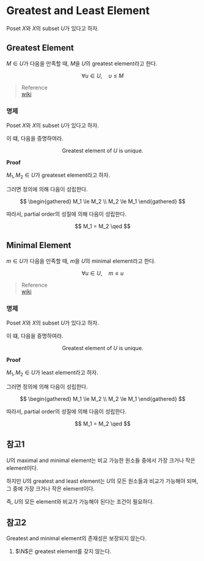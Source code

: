 # Greatest and Least Element
Poset $X$와 $X$의 subset $U$가 있다고 하자.

## Greatest Element
$M \in U$가 다음을 만족할 때, $M$을 $U$의 greatest element라고 한다.

$$ \forall u \in U, \quad u \le M $$

> Reference  
> [wiki](https://en.wikipedia.org/wiki/Greatest_element_and_least_element)

### 명제
Poset $X$와 $X$의 subset $U$가 있다고 하자.

이 떄, 다음을 증명하여라.

$$ \text{Greatest element of } U \text{ is unique.} $$

**Proof**

$M_1,M_2 \in U$가 greateset element라고 하자.

그러면 정의에 의해 다음이 성립한다.

$$ \begin{gathered} M_1 \le M_2 \\ M_2 \le M_1 \end{gathered} $$

따라서, partial order의 성질에 의해 다음이 성립한다.

$$ M_1 = M_2 \qed $$

## Minimal Element
$m \in U$가 다음을 만족할 때, $m$을 $U$의 minimal element라고 한다.

$$ \forall u \in U, \quad m \le u $$

> Reference  
> [wiki](https://en.wikipedia.org/wiki/Greatest_element_and_least_element)

### 명제
Poset $X$와 $X$의 subset $U$가 있다고 하자.

이 떄, 다음을 증명하여라.

$$ \text{Greatest element of } U \text{ is unique.} $$

**Proof**

$M_1,M_2 \in U$가 least element라고 하자.

그러면 정의에 의해 다음이 성립한다.

$$ \begin{gathered} M_1 \le M_2 \\ M_2 \le M_1 \end{gathered} $$

따라서, partial order의 성질에 의해 다음이 성립한다.

$$ M_1 = M_2 \qed $$

## 참고1
$U$의 maximal and minimal element는 비교 가능한 원소들 중에서 가장 크거나 작은 element이다.

하지만 $U$의 greatest and least element는 $U$의 모든 원소들과 비교가 가능해야 되며, 그 중에 가장 크거나 작은 element이다.

즉, $U$의 모든 element와 비교가 가능해야 된다는 조건이 필요하다.

## 참고2
Greatest and minimal element의 존재성은 보장되지 않는다.

1. $\N$은 greatest element를 갖지 않는다.
